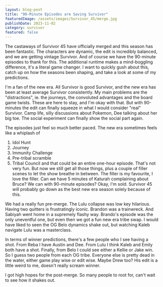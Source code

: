 ```yaml
---
layout: blog-post
title: "90-Minute Episodes are Saving Survivor"
featuredImage: /assets/images/Survivor_45/merge.jpg
publishDate: 2023-11-02
category: survivor
featured: false
---
```


The castaways of Survivor 45 have officially merged and this season has been fantastic. The characters are dynamic, the edit is incredibly balanced, and we are getting vintage Survivor. And of course we have the 90-minute episodes to thank for this. The additional runtime makes a mind-boggling difference, it's a literal game changer. I want to quickly gush about this, catch up on how the seasons been shaping, and take a look at some of my predictions.

I'm a fan of the new era. All Survivor is good Survivor, and the new era has been at least average Survivor consistently. My main problems are the "distractions", ie. the journeys, the convoluted advantages and the board game twists. These are here to stay, and I'm okay with that. But with 90-minutes the edit can finally squeeze in what I would consider "real" Survivor. Camp life, silly discussions about Pokemon, Dee talking about her big toe. The social experiment can finally show the social part again.

The episodes just feel so much better paced. The new era sometimes feels like a whiplash of

1. Idol Hunt
2. Journey
3. Immunity Challenge
4. Pre-tribal scramble
5. Tribal Council
   and that could be an entire one-hour episode. That's not very fun. But now we still get all those things, plus a couple of filler scenes to let the show breathe in between. The filler is my favourite, I love the filler. Can we have 5 minutes of Katurah complaining about Bruce? We can with 90-minute episodes? Okay, I'm sold. Survivor 45 will probably go down as the best new era season solely because of this.

We had a really fun pre-merge. The Lulu collapse was low key hilarious. Having two quitters is frustratingly iconic. Brandon was a trainwreck. And Sabiyah went home in a supremely flashy way. Brando's episode was the only uneventful one, but even then we got a fun new era tribe swap. I would have liked to seen the OG Belo dynamics shake out, but watching Kaleb navigate Lulu was a masterclass.

In terms of winner predictions, there's a few people who I see having a shot. From Reba I have Austin and Dee. From Lulu I think Kaleb and Emily both have a shot. Finally, from Belo I could see either a Kellie or Jake win. So I guess two people from each OG tribe. Everyone else is pretty dead in the water, either game play wise or edit wise. Maybe Drew too? His edit is a little weird to me, doesn't really scream winner.

I got high hopes for the post-merge. So many people to root for, can't wait to see how it shakes out.
